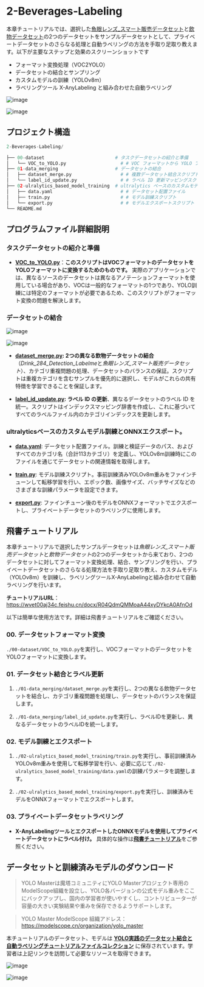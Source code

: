 # 2-Beverages-Labeling

本章チュートリアルでは、選択した[魚眼レンズ_スマート販売データセット](https://aistudio.baidu.com/datasetdetail/91732/0)と[飲物データセット](https://zihao-download.obs.cn-east-3.myhuaweicloud.com/yolov8/datasets/Drink_284_Detection_Dataset/Drink_284_Detection_YOLO.zip)の2つのデータセットをサンプルデータセットとして、プライベートデータセットのさらなる処理と自動ラベリングの方法を手取り足取り教えます。以下が主要なステップと効果のスクリーンショットです
- フォーマット変換処理（VOC2YOLO）
- データセットの結合とサンプリング
- カスタムモデルの訓練（YOLOv8m）
- ラベリングツール X-AnyLabeling と組み合わせた自動ラベリング

![image](https://github.com/user-attachments/assets/3f46b897-1fee-4ac3-8a2f-92538ba60e32)

![image](https://github.com/user-attachments/assets/6ec7848b-fb39-4087-9c86-c5b577fd2a25)


## プロジェクト構造
```python
2-Beverages-Labeling/

├── 00-dataset                          # タスクデータセットの紹介と準備
│   └── VOC_to_YOLO.py                    # # VOC フォーマットから YOLO フォーマットへの変換スクリプト
├── 01-data_merging                     # データセットの結合
│   ├── dataset_merge.py                  # # 複数データセット結合スクリプト
│   └── label_id_update.py                # # ラベル ID 更新マッピングスクリプト 
├── 02-ulralytics_based_model_training  # ultralytics ベースのカスタムモデル訓練、X-AnyLabeling とファインチューンモデルを使用してプライベートデータセットにラベル付け
│   ├── data.yaml                         # # データセット配置ファイル
│   ├── train.py                          # # モデル訓練スクリプト
│   └── export.py                         # # モデルエクスポートスクリプト
└── README.md
```


## プログラムファイル詳細説明

### タスクデータセットの紹介と準備

- **[VOC_to_YOLO.py](./00-dataset/VOC_to_YOLO.py)**：**このスクリプトはVOCフォーマットのデータセットをYOLOフォーマットに変換するためのものです。** 実際のアプリケーションでは、異なるソースのデータセットは異なるアノテーションフォーマットを使用している場合があり、VOCは一般的なフォーマットの1つであり、YOLO訓練には特定のフォーマットが必要であるため、このスクリプトがフォーマット変換の問題を解決します。

### データセットの結合

![image](https://github.com/user-attachments/assets/06e117c5-c651-43fa-bdad-60c97e3bb147)

![image](https://github.com/user-attachments/assets/7e5801a9-fe8f-4ce2-b890-76882276e750)


- **[dataset_merge.py](./01-data_merging/dataset_merge.py): 2つの異なる飲物データセットの結合**（*Drink_284_Detection_Labelme*と*魚眼レンズ_スマート販売データセット*）、カテゴリ重複問題の処理、データセットのバランスの保証。スクリプトは重複カテゴリを含むサンプルを優先的に選択し、モデルがこれらの共有特徴を学習できることを保証します。

- **[label_id_update.py](./01-data_merging/label_id_update.py): ラベル ID の更新**、異なるデータセットのラベル ID を統一。スクリプトはインデックスマッピング辞書を作成し、これに基づいてすべてのラベルファイル内のカテゴリインデックスを更新します。

### ultralyticsベースのカスタムモデル訓練とONNXエクスポート。

- **[data.yaml](./02-ulralytics_based_model_training/data.yaml)**: データセット配置ファイル。訓練と検証データのパス、およびすべてのカテゴリ名（合計113カテゴリ）を定義し、YOLOv8m訓練時にこのファイルを通じてデータセットの関連情報を取得します。

- **[train.py](./02-ulralytics_based_model_training/train.py)**: モデル訓練スクリプト。事前訓練済みYOLOv8m重みをファインチューンして転移学習を行い、エポック数、画像サイズ、バッチサイズなどのさまざまな訓練パラメータを設定できます。

- **[export.py](./02-ulralytics_based_model_training/export.py)**: ファインチューン後のモデルをONNXフォーマットでエクスポートし、プライベートデータセットのラベリングに使用します。

## 飛書チュートリアル

本章チュートリアルで選択したサンプルデータセットは*魚眼レンズ_スマート販売データセット*と*飲物データセット*の2つのデータセットから来ており、2つのデータセットに対してフォーマット変換処理、結合、サンプリングを行い、プライベートデータセットのさらなる処理方法を手取り足取り教え、カスタムモデル（YOLOv8m）を訓練し、ラベリングツールX-AnyLabelingと組み合わせて自動ラベリングを行います。


**チュートリアルURL**：https://wvet00aj34c.feishu.cn/docx/R04QdmQMMoaA44xyDYkcA0AfnOd

以下は簡単な使用方法です。詳細は飛書チュートリアルをご確認ください。

### 00. データセットフォーマット変換

`./00-dataset/VOC_to_YOLO.py`を実行し、VOCフォーマットのデータセットをYOLOフォーマットに変換します。

### 01. データセット結合とラベル更新

1. `./01-data_merging/dataset_merge.py`を実行し、2つの異なる飲物データセットを結合し、カテゴリ重複問題を処理し、データセットのバランスを保証します。

2. `./01-data_merging/label_id_update.py`を実行し、ラベルIDを更新し、異なるデータセットのラベルIDを統一します。

### 02. モデル訓練とエクスポート

1. `./02-ulralytics_based_model_training/train.py`を実行し、事前訓練済みYOLOv8m重みを使用して転移学習を行い、必要に応じて`./02-ulralytics_based_model_training/data.yaml`の訓練パラメータを調整します。

2. `./02-ulralytics_based_model_training/export.py`を実行し、訓練済みモデルをONNXフォーマットでエクスポートします。

### 03. プライベートデータセットラベリング

- **X-AnyLabelingツールとエクスポートしたONNXモデルを使用してプライベートデータセットにラベル付け。** 具体的な操作は[**飛書チュートリアル**](https://wvet00aj34c.feishu.cn/docx/R04QdmQMMoaA44xyDYkcA0AfnOd)をご参照ください。

## データセットと訓練済みモデルのダウンロード

> YOLO Masterは魔塔コミュニティにYOLO Masterプロジェクト専用のModelScope組織を設立し、YOLO各バージョンの公式モデル重みをここにバックアップし、国内の学習者が使いやすくし、コントリビューターが容量の大きい実験結果や重みを保存できるようサポートします。

> YOLO Master ModelScope 組織アドレス：https://modelscope.cn/organization/yolo_master

本チュートリアルのデータセット、モデルは **[YOLO実践のデータセット結合と自動ラベリングチュートリアルファイルコレクション](https://www.modelscope.cn/collections/YOLO-shijianzhishujujihebingyuzi-54143625553f44)** に保存されています。学習者は上記リンクを訪問して必要なリソースを取得できます。

![image](https://github.com/user-attachments/assets/f039c2c6-c642-4ce2-a13e-0f57ad7c70d2)

![image](https://github.com/user-attachments/assets/847bec8e-c842-4a33-83a4-f5e52c03f8be)


